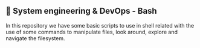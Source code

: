 ## :rocket: System engineering & DevOps - Bash

In this repository we have some basic scripts to use in shell related with the use of some commands to manipulate files, look around, explore and navigate the filesystem. 
<!--stackedit_data:
eyJoaXN0b3J5IjpbLTQ5OTkwNzMwMV19
-->